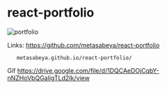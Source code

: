 # react-portfolio


![portfolio](https://user-images.githubusercontent.com/65740871/99138682-9dd00800-25ef-11eb-9585-86c601b78006.gif)







Links: https://github.com/metasabeya/react-portfolio
 
       metasabeya.github.io/react-portfolio/

Gif https://drive.google.com/file/d/1DQCAeDOjCqbY-nNZHoVbQGaIigTLd2Ik/view
